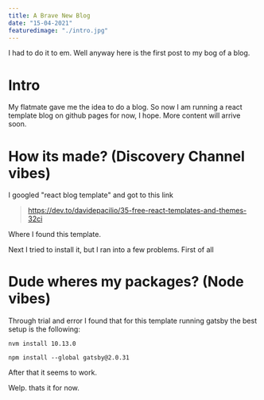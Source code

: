 ```yaml
---
title: A Brave New Blog
date: "15-04-2021"
featuredimage: "./intro.jpg"
---
```


I had to do it to em. 
Well anyway here is the first post to my bog of a blog.

<!-- end -->

# Intro
My flatmate gave me the idea to do a blog. So now I am running a react template blog on github pages for now, I hope. More content will arrive soon.

# How its made? (Discovery Channel vibes)

I googled "react blog template" and got to this link

> <a>https://dev.to/davidepacilio/35-free-react-templates-and-themes-32ci</a>

Where I found this template.

Next I tried to install it, but I ran into a few problems. First of all

# Dude wheres my packages? (Node vibes)

Through trial and error I found that for this template running gatsby the best setup is the following:

```
nvm install 10.13.0

npm install --global gatsby@2.0.31
```

After that it seems to work.

Welp. thats it for now.


